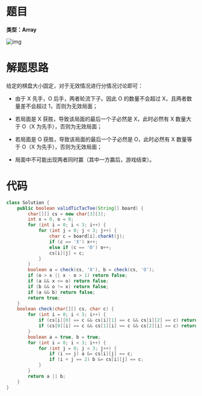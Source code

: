 # 题目

**类型：Array**



![img](https://cdn.nlark.com/yuque/0/2021/png/2941598/1639202501901-6160046b-bfc4-4419-a2ca-da2d78696e41.png)

# 解题思路

给定的棋盘大小固定，对于无效情况进行分情况讨论即可：



- 由于 X 先手，O 后手，两者轮流下子。因此 O 的数量不会超过 X，且两者数量差不会超过 1，否则为无效局面；
- 若局面是 X 获胜，导致该局面的最后一个子必然是 X，此时必然有 X 数量大于 O（X 为先手），否则为无效局面；

- 若局面是 O 获胜，导致该局面的最后一个子必然是 O，此时必然有 X 数量等于 O（X 为先手），否则为无效局面；
- 局面中不可能出现两者同时赢（其中一方赢后，游戏结束）。





# 代码

```java
class Solution {
    public boolean validTicTacToe(String[] board) {
        char[][] cs = new char[3][3];
        int x = 0, o = 0;
        for (int i = 0; i < 3; i++) {
            for (int j = 0; j < 3; j++) {
                char c = board[i].charAt(j);
                if (c == 'X') x++;
                else if (c == 'O') o++;
                cs[i][j] = c;
            }
        }
        boolean a = check(cs, 'X'), b = check(cs, 'O');
        if (o > x || x - o > 1) return false;
        if (a && x <= o) return false;        
        if (b && o != x) return false;
        if (a && b) return false;
        return true;
    }
    boolean check(char[][] cs, char c) {
        for (int i = 0; i < 3; i++) {
            if (cs[i][0] == c && cs[i][1] == c && cs[i][2] == c) return true;
            if (cs[0][i] == c && cs[1][i] == c && cs[2][i] == c) return true;
        }
        boolean a = true, b = true;
        for (int i = 0; i < 3; i++) {
            for (int j = 0; j < 3; j++) {
                if (i == j) a &= cs[i][j] == c;
                if (i + j == 2) b &= cs[i][j] == c;
            }
        }
        return a || b;
    }
}
```